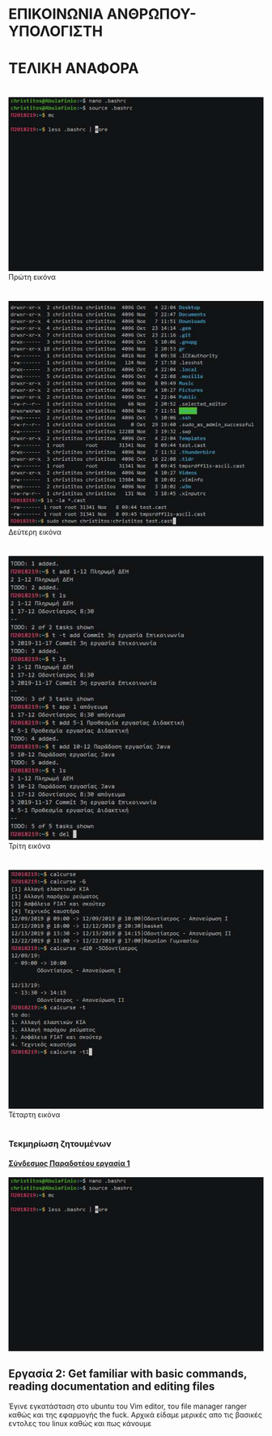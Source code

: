 # ΕΠΙΚΟΙΝΩΝΙΑ ΑΝΘΡΩΠΟΥ-ΥΠΟΛΟΓΙΣΤΗ 
#        ΤΕΛΙΚΗ ΑΝΑΦΟΡΑ

# 
# 
![Screenshot](ergasia_1.jpg)
Πρώτη εικόνα
# 
#

![Screenshot](ergasia_2.jpg)
Δεύτερη εικόνα
# 
# 
![Screenshot](ergasia_3.jpg)
Τρίτη εικόνα
#
#
![Screenshot](ergasia_4.jpg)
Τέταρτη εικόνα
#
#
### Τεκμηρίωση ζητουμένων
#### [Σύνδεσμος Παραδοτέου εργασία 1](https://asciinema.org/a/275434)

![Screenshot](ergasia_1.jpg)


## Εργασία 2: Get familiar with basic commands, reading documentation and editing files
Έγινε εγκατάσταση στο ubuntu του Vim editor, του file manager ranger καθώς και της εφαρμογής the fuck. Αρχικά είδαμε μερικές απο τις βασικές εντολες του linux καθώς και πως κάνουμε
